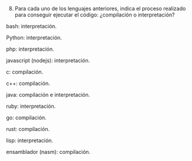 8. Para cada uno de los lenguajes anteriores, indica el proceso realizado para conseguir ejecutar el código: ¿compilación o interpretación?

bash: interpretación.

Python: interpretación.

php: interpretación.

javascript (nodejs): interpretación.

c: compilación.

c++: compilación.

java: compilación e interpretación.

ruby: interpretación.

go: compilación.

rust: compilación.

lisp: interpretación.

ensamblador (nasm): compilación.
